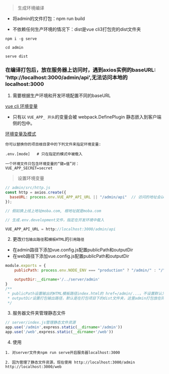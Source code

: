 > 生成环境编译
* 将admin的文件打包：npm run build

* 不依赖任何生产环境的情况下：dist是vue cli3打包完的dist文件夹
```shell
npm i -g serve

cd admin

serve dist
```

### 在编译打包后，放在服务器上访问时，遇到axios实例的baseURL: 'http://localhost:3000/admin/api',无法访问本地的localhost:3000

1. 需要根据生产环境和开发环境配置不同的baseURL  

[vue cli 环境变量](https://cli.vuejs.org/zh/guide/mode-and-env.html#%E5%9C%A8%E5%AE%A2%E6%88%B7%E7%AB%AF%E4%BE%A7%E4%BB%A3%E7%A0%81%E4%B8%AD%E4%BD%BF%E7%94%A8%E7%8E%AF%E5%A2%83%E5%8F%98%E9%87%8F)

* 只有以 `VUE_APP_ 开头`的变量会被 webpack.DefinePlugin 静态嵌入到客户端侧的包中。 

[环境变量及模式](https://cli.vuejs.org/zh/guide/mode-and-env.html#%E6%A8%A1%E5%BC%8F)
```shell
你可以替换你的项目根目录中的下列文件来指定环境变量:

.env.[mode]   # 只在指定的模式中被载入

一个环境文件只包含环境变量的“键=值”对：
VUE_APP_SECRET=secret
```
> 设置环境变量
```js
// admin/src/http.js
const http = axios.create({
  baseURL: process.env.VUE_APP_API_URL || "/admin/api"  // 访问的地址会以API_URL变量或 根地址/admin/api访问。
});

// 假如换上线上地址moba.com, 根地址就是moba.com
``` 

```js
// 生成.env.development文件，指定在开发环境中载入

VUE_APP_API_URL = http://localhost:3000/admin/api
```

2. 更改`打包输出路径`和`模板HTML`的`引用路径`
* 在admin路径下添加vue.config.js配置publicPath和outputDir
* 在web路径下添加vue.config.js配置publicPath和outputDir

```js
module.exports = {
    publicPath: process.env.NODE_ENV === "production" ? "/admin/" : "/",

    outputDir:__dirname+'/../server/admin'
}
/**
 * publicPath设置输出的HTML模板路径index.html的 href=/admin/...。不设置默认为 href=/...
 * outputDir设置打包输出路径，默认是在打包项目下的dist文件夹，这里admin打包放在同级的server文件夹下的admin文件夹
 */
```

3. 服务器文件夹管理静态文件
```js
// server/index.js管理静态文件资源
app.use('/admin',express.static(__dirname+'/admin'))
app.use('/web',express.static(__dirname+'/web'))
```

4. 使用
```shell
1. 对server文件夹npm run serve开启服务器localhost:3000

2. 因为管理了静态文件资源，现在使用 http://localhost:3000/admin  http://localhost:3000/web
```